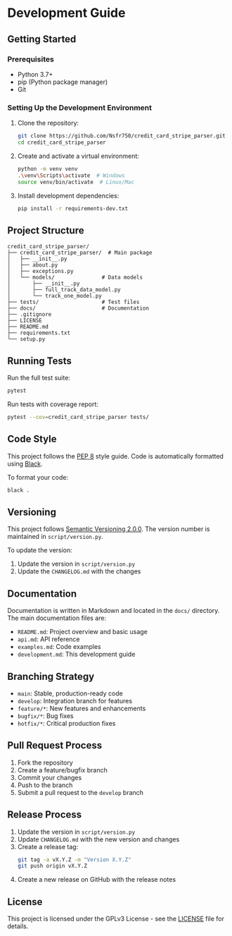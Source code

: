# Development Guide

## Getting Started

### Prerequisites
- Python 3.7+
- pip (Python package manager)
- Git

### Setting Up the Development Environment

1. Clone the repository:
   ```bash
   git clone https://github.com/Nsfr750/credit_card_stripe_parser.git
   cd credit_card_stripe_parser
   ```

2. Create and activate a virtual environment:
   ```bash
   python -m venv venv
   .\venv\Scripts\activate  # Windows
   source venv/bin/activate  # Linux/Mac
   ```

3. Install development dependencies:
   ```bash
   pip install -r requirements-dev.txt
   ```

## Project Structure

```
credit_card_stripe_parser/
├── credit_card_stripe_parser/  # Main package
│   ├── __init__.py
│   ├── about.py
│   ├── exceptions.py
│   └── models/               # Data models
│       ├── __init__.py
│       ├── full_track_data_model.py
│       └── track_one_model.py
├── tests/                    # Test files
├── docs/                     # Documentation
├── .gitignore
├── LICENSE
├── README.md
├── requirements.txt
└── setup.py
```

## Running Tests

Run the full test suite:
```bash
pytest
```

Run tests with coverage report:
```bash
pytest --cov=credit_card_stripe_parser tests/
```

## Code Style

This project follows the [PEP 8](https://www.python.org/dev/peps/pep-0008/) style guide. Code is automatically formatted using [Black](https://github.com/psf/black).

To format your code:
```bash
black .
```

## Versioning

This project follows [Semantic Versioning 2.0.0](https://semver.org/). The version number is maintained in `script/version.py`.

To update the version:
1. Update the version in `script/version.py`
2. Update the `CHANGELOG.md` with the changes

## Documentation

Documentation is written in Markdown and located in the `docs/` directory. The main documentation files are:

- `README.md`: Project overview and basic usage
- `api.md`: API reference
- `examples.md`: Code examples
- `development.md`: This development guide

## Branching Strategy

- `main`: Stable, production-ready code
- `develop`: Integration branch for features
- `feature/*`: New features and enhancements
- `bugfix/*`: Bug fixes
- `hotfix/*`: Critical production fixes

## Pull Request Process

1. Fork the repository
2. Create a feature/bugfix branch
3. Commit your changes
4. Push to the branch
5. Submit a pull request to the `develop` branch

## Release Process

1. Update the version in `script/version.py`
2. Update `CHANGELOG.md` with the new version and changes
3. Create a release tag:
   ```bash
   git tag -a vX.Y.Z -m "Version X.Y.Z"
   git push origin vX.Y.Z
   ```
4. Create a new release on GitHub with the release notes

## License

This project is licensed under the GPLv3 License - see the [LICENSE](../LICENSE) file for details.
